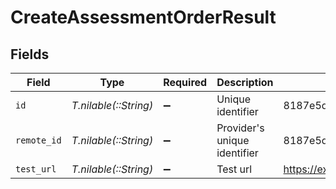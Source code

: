 # CreateAssessmentOrderResult


## Fields

| Field                                           | Type                                            | Required                                        | Description                                     | Example                                         |
| ----------------------------------------------- | ----------------------------------------------- | ----------------------------------------------- | ----------------------------------------------- | ----------------------------------------------- |
| `id`                                            | *T.nilable(::String)*                           | :heavy_minus_sign:                              | Unique identifier                               | 8187e5da-dc77-475e-9949-af0f1fa4e4e3            |
| `remote_id`                                     | *T.nilable(::String)*                           | :heavy_minus_sign:                              | Provider's unique identifier                    | 8187e5da-dc77-475e-9949-af0f1fa4e4e3            |
| `test_url`                                      | *T.nilable(::String)*                           | :heavy_minus_sign:                              | Test url                                        | https://exmaple.com/integrations/candidate/test |